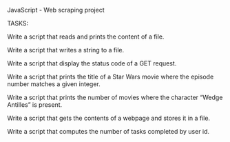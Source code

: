 JavaScript - Web scraping project

TASKS:

Write a script that reads and prints the content of a file.

Write a script that writes a string to a file.

Write a script that display the status code of a GET request.

Write a script that prints the title of a Star Wars movie where the episode number matches a given integer.

Write a script that prints the number of movies where the character “Wedge Antilles” is present.

Write a script that gets the contents of a webpage and stores it in a file.

Write a script that computes the number of tasks completed by user id.
